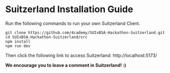 # Suitzerland Installation Guide

Run the following commands to run your own Suitzerland Client.

```
git clone https://github.com/4cademy/SUIxBSA-Hackathon-Suitzerland.git
cd SUIxBSA-Hackathon-Suitzerland/src
npm install
npm run dev
```
Then click the following link to access Suitzerland:
http://localhost:5173/

**We encourage you to leave a comment in Suitzerland! :)**
